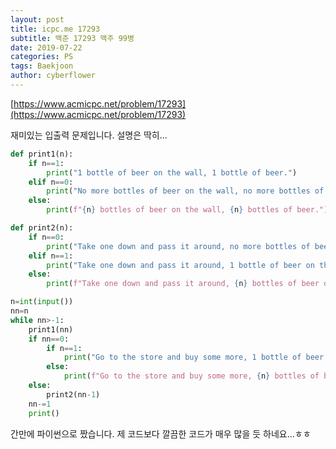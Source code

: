 ```yaml
---
layout: post
title: icpc.me 17293
subtitle: 백준 17293 맥주 99병
date: 2019-07-22
categories: PS
tags: Baekjoon
author: cyberflower
---
```


[https://www.acmicpc.net/problem/17293](https://www.acmicpc.net/problem/17293)

재미있는 입출력 문제입니다. 설명은 딱히...

```python
def print1(n):
    if n==1:
        print("1 bottle of beer on the wall, 1 bottle of beer.")
    elif n==0:
        print("No more bottles of beer on the wall, no more bottles of beer.")
    else:
        print(f"{n} bottles of beer on the wall, {n} bottles of beer.")

def print2(n):
    if n==0:
        print("Take one down and pass it around, no more bottles of beer on the wall.")
    elif n==1:
        print("Take one down and pass it around, 1 bottle of beer on the wall.")
    else:
        print(f"Take one down and pass it around, {n} bottles of beer on the wall.")

n=int(input())
nn=n
while nn>-1:
    print1(nn)
    if nn==0:
        if n==1:
            print("Go to the store and buy some more, 1 bottle of beer on the wall.")
        else:
            print(f"Go to the store and buy some more, {n} bottles of beer on the wall.")
    else:
        print2(nn-1)
    nn-=1
    print()
```

간만에 파이썬으로 짰습니다. 제 코드보다 깔끔한 코드가 매우 많을 듯 하네요...ㅎㅎ
